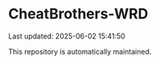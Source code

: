 # CheatBrothers-WRD

Last updated: 2025-06-02 15:41:50

This repository is automatically maintained.
